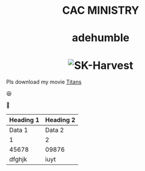 
# <p align="center"/> CAC MINISTRY </p>
 


# <p align="center"/> adehumble </p>



# <div align="center"> <img src="SH-Harvest.PNG" alt="SK-Harvest"> </div>

















Pls download my movie [Titans](https://wwww.microsoft.com)

😆

🧭

|Heading 1|Heading 2|
|---------|---------|
|Data 1|Data 2|
|1|2|
|45678|09876|
|dfghjk|iuyt|
